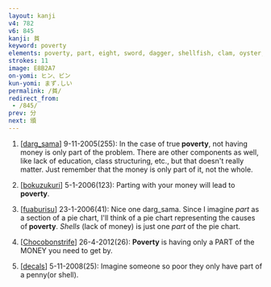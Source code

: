 ```yaml
---
layout: kanji
v4: 782
v6: 845
kanji: 貧
keyword: poverty
elements: poverty, part, eight, sword, dagger, shellfish, clam, oyster, eye, animal legs, eight
strokes: 11
image: E8B2A7
on-yomi: ヒン、ビン
kun-yomi: まず.しい
permalink: /貧/
redirect_from:
 - /845/
prev: 分
next: 頒
---
```


1) [<a href="http://kanji.koohii.com/profile/darg_sama">darg_sama</a>] 9-11-2005(255): In the case of true<strong> poverty</strong>, not having money is only part of the problem. There are other components as well, like lack of education, class structuring, etc., but that doesn&#039;t really matter. Just remember that the money is only part of it, not the whole.

2) [<a href="http://kanji.koohii.com/profile/bokuzukuri">bokuzukuri</a>] 5-1-2006(123): Parting with your money will lead to<strong> poverty</strong>.

3) [<a href="http://kanji.koohii.com/profile/fuaburisu">fuaburisu</a>] 23-1-2006(41): Nice one darg_sama. Since I imagine <em>part</em> as a section of a pie chart, I&#039;ll think of a pie chart representing the causes of<strong> poverty</strong>. <em>Shells</em> (lack of money) is just one <em>part</em> of the pie chart.

4) [<a href="http://kanji.koohii.com/profile/Chocobonstrife">Chocobonstrife</a>] 26-4-2012(26): <strong>Poverty</strong> is having only a PART of the MONEY you need to get by.

5) [<a href="http://kanji.koohii.com/profile/decals">decals</a>] 5-11-2008(25): Imagine someone so poor they only have part of a penny(or shell).

